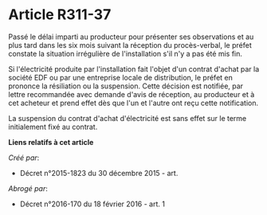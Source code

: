 # Article R311-37

Passé le délai imparti au producteur pour présenter ses observations et au plus tard dans les six mois suivant la réception
du procès-verbal, le préfet constate la situation irrégulière de l'installation s'il n'y a pas été mis fin.

Si l'électricité produite par l'installation fait l'objet d'un contrat d'achat par la société EDF ou par une entreprise
locale de distribution, le préfet en prononce la résiliation ou la suspension. Cette décision est notifiée, par lettre
recommandée avec demande d'avis de réception, au producteur et à cet acheteur et prend effet dès que l'un et l'autre ont reçu
cette notification.

La suspension du contrat d'achat d'électricité est sans effet sur le terme initialement fixé au contrat.

**Liens relatifs à cet article**

_Créé par_:

  - Décret n°2015-1823 du 30 décembre 2015 - art.

_Abrogé par_:

  - Décret n°2016-170 du 18 février 2016 - art. 1
